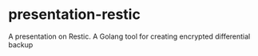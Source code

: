 # presentation-restic
A presentation on Restic. A Golang tool for creating encrypted differential backup
